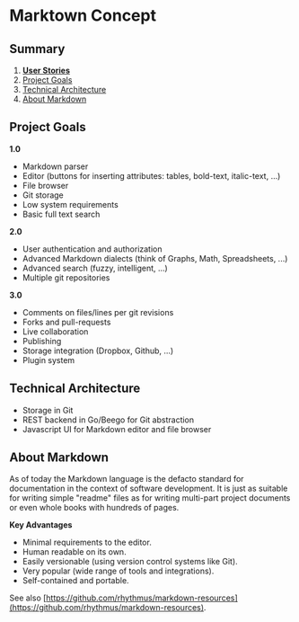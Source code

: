 # Marktown Concept

## Summary

1. **[User Stories](USER_STORIES.md)**
2. [Project Goals](#project-goals)
3. [Technical Architecture](#technical-architecture)
4. [About Markdown](#about-markdown)

## Project Goals

**1.0**

* Markdown parser
* Editor (buttons for inserting attributes: tables, bold-text, italic-text, ...)
* File browser
* Git storage
* Low system requirements
* Basic full text search

**2.0**

* User authentication and authorization
* Advanced Markdown dialects (think of Graphs, Math, Spreadsheets, ...)
* Advanced search (fuzzy, intelligent, ...)
* Multiple git repositories

**3.0**

* Comments on files/lines per git revisions
* Forks and pull-requests
* Live collaboration
* Publishing
* Storage integration (Dropbox, Github, ...)
* Plugin system

## Technical Architecture

* Storage in Git
* REST backend in Go/Beego for Git abstraction
* Javascript UI for Markdown editor and file browser

## About Markdown

As of today the Markdown language is the defacto standard for documentation in the context of software development. It is just as suitable for writing simple "readme" files as for writing multi-part project documents or even whole books with hundreds of pages.

**Key Advantages**

* Minimal requirements to the editor.
* Human readable on its own.
* Easily versionable (using version control systems like Git).
* Very popular (wide range of tools and integrations).
* Self-contained and portable.

See also [https://github.com/rhythmus/markdown-resources](https://github.com/rhythmus/markdown-resources).
